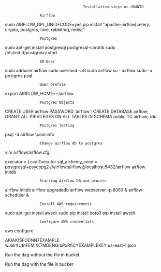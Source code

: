                                         Installation steps on UBUNTU

					Airflow

sudo AIRFLOW_GPL_UNIDECODE=yes pip install "apache-airflow[celery, crypto, postgres, hive, rabbitmq, redis]"

					Postgres

sudo apt-get install postgresql postgresql-contrib
sudo /etc/init.d/postgresql start

					SO User

sudo adduser airflow
sudo usermod -aG sudo airflow
su - airflow
sudo -u postgres psql

					User profile

export AIRFLOW_HOME=~/airflow

					Postgres Objects

CREATE USER airflow PASSWORD 'airflow';
CREATE DATABASE airflow;
GRANT ALL PRIVILEGES ON ALL TABLES IN SCHEMA public TO airflow;
\du

					Postgres Testing

psql -d airflow
\conninfo

					Change airflow db to postgres

vim airflow/airflow.cfg

executor = LocalExecutor
sql_alchemy_conn = postgresql+psycopg2://airflow:airflow@localhost:5432/airflow
airflow initdb

					Starting Airflow DB and process

airflow initdb
airflow upgradedb
airflow webserver -p 8080 &
airflow scheduler &

					Install AWS requirements

sudo apt-get install awscli
sudo pip install boto3
pip install awscli 

					Configure AWS credentials

aws configure

AKIAIOSFODNN7EXAMPLE
wJalrXUtnFEMI/K7MDENG/bPxRfiCYEXAMPLEKEY
us-east-1
json

Run the dag without the file in bucket

Run the dag with the file in bucket

